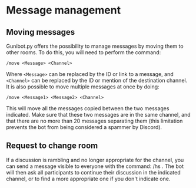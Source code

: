 # **Message management**

## **Moving messages**

Gunibot.py offers the possibility to manage messages by moving them to other rooms. To do this, you will need to perform the command:

`/move <Message> <Channel>`

Where `<Message>` can be replaced by the ID or link to a message, and `<Channel>` can be replaced by the ID or mention of the destination channel. It is also possible to move multiple messages at once by doing:

`/move <Message1> <Message2> <Channel>`

This will move all the messages copied between the two messages indicated. Make sure that these two messages are in the same channel, and that there are no more than 20 messages separating them (this limitation prevents the bot from being considered a spammer by Discord).

## **Request to change room**

If a discussion is rambling and no longer appropriate for the channel, you can send a message visible to everyone with the command: /hs <Channel>. The bot will then ask all participants to continue their discussion in the indicated channel, or to find a more appropriate one if you don't indicate one.